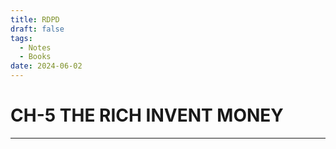 ```yaml
---
title: RDPD
draft: false
tags:
  - Notes
  - Books
date: 2024-06-02
---
```

# CH-5 THE RICH INVENT MONEY
---
 
